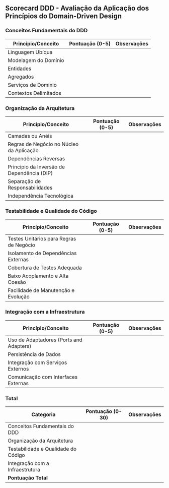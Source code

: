 ## Scorecard DDD - Avaliação da Aplicação dos Princípios do Domain-Driven Design

### Conceitos Fundamentais do DDD

| Princípio/Conceito                    | Pontuação (0-5) | Observações                                                        |
|---------------------------------------|-----------------|--------------------------------------------------------------------|
| Linguagem Ubíqua                       |                 |                                                                    |
| Modelagem do Domínio                   |                 |                                                                    |
| Entidades                              |                 |                                                                    |
| Agregados                              |                 |                                                                    |
| Serviços de Domínio                    |                 |                                                                    |
| Contextos Delimitados                  |                 |                                                                    |

### Organização da Arquitetura

| Princípio/Conceito                    | Pontuação (0-5) | Observações                                                        |
|---------------------------------------|-----------------|--------------------------------------------------------------------|
| Camadas ou Anéis                       |                 |                                                                    |
| Regras de Negócio no Núcleo da Aplicação |               |                                                                    |
| Dependências Reversas                  |                 |                                                                    |
| Princípio da Inversão de Dependência (DIP) |             |                                                                    |
| Separação de Responsabilidades         |                 |                                                                    |
| Independência Tecnológica              |                 |                                                                    |

### Testabilidade e Qualidade do Código

| Princípio/Conceito                    | Pontuação (0-5) | Observações                                                        |
|---------------------------------------|-----------------|--------------------------------------------------------------------|
| Testes Unitários para Regras de Negócio |               |                                                                    |
| Isolamento de Dependências Externas    |                 |                                                                    |
| Cobertura de Testes Adequada           |                 |                                                                    |
| Baixo Acoplamento e Alta Coesão        |                 |                                                                    |
| Facilidade de Manutenção e Evolução    |                 |                                                                    |

### Integração com a Infraestrutura

| Princípio/Conceito                    | Pontuação (0-5) | Observações                                                        |
|---------------------------------------|-----------------|--------------------------------------------------------------------|
| Uso de Adaptadores (Ports and Adapters) |               |                                                                    |
| Persistência de Dados                  |                 |                                                                    |
| Integração com Serviços Externos       |                 |                                                                    |
| Comunicação com Interfaces Externas    |                 |                                                                    |

### Total

| Categoria                              | Pontuação (0-30) | Observações                                                        |
|---------------------------------------|-----------------|--------------------------------------------------------------------|
| Conceitos Fundamentais do DDD          |                 |                                                                    |
| Organização da Arquitetura             |                 |                                                                    |
| Testabilidade e Qualidade do Código    |                 |                                                                    |
| Integração com a Infraestrutura        |                 |                                                                    |
| **Pontuação Total**                      |                 |                                                                    |